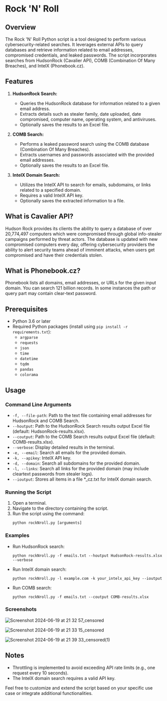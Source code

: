 # Rock 'N' Roll 

## Overview
The Rock 'N' Roll Python script is a tool designed to perform various cybersecurity-related searches. It leverages external APIs to query databases and retrieve information related to email addresses, compromised credentials, and leaked passwords. The script incorporates searches from HudsonRock (Cavalier API), COMB (Combination Of Many Breaches), and IntelX (Phonebook.cz).

## Features
1. **HudsonRock Search:**
   - Queries the HudsonRock database for information related to a given email address.
   - Extracts details such as stealer family, date uploaded, date compromised, computer name, operating system, and antiviruses.
   - Optionally saves the results to an Excel file.

2. **COMB Search:**
   - Performs a leaked password search using the COMB database (Combination Of Many Breaches).
   - Extracts usernames and passwords associated with the provided email addresses.
   - Optionally saves the results to an Excel file.

3. **IntelX Domain Search:**
   - Utilizes the IntelX API to search for emails, subdomains, or links related to a specified domain.
   - Requires a valid IntelX API key.
   - Optionally saves the extracted information to a file.

## What is Cavalier API? 

Hudson Rock provides its clients the ability to query a database of over 20,774,497 computers which were compromised through global info-stealer campaigns performed by threat actors. The database is updated with new compromised computers every day, offering cybersecurity providers the ability to alert security teams ahead of imminent attacks, when users get compromised and have their credentials stolen.

## What is Phonebook.cz? 

Phonebook lists all domains, email addresses, or URLs for the given input domain. You can search 121 billion records. In some instances the path or query part may contain clear-text password.

## Prerequisites
- Python 3.6 or later
- Required Python packages (install using `pip install -r requirements.txt`):
  - `argparse`
  - `requests`
  - `json`
  - `time`
  - `datetime`
  - `tqdm`
  - `pandas`
  - `colorama`

## Usage

### Command Line Arguments
- `-f, --file-path`: Path to the text file containing email addresses for HudsonRock and COMB Search.
- `--houtput`: Path to the HudsonRock Search results output Excel file (default: HudsonRock-results.xlsx).
- `--coutput`: Path to the COMB Search results output Excel file (default: COMB-results.xlsx).
- `--verbose`: Display detailed results in the terminal.
- `-e, --email`: Search all emails for the provided domain.
- `-k, --apikey`: IntelX API key.
- `-d, --domain`: Search all subdomains for the provided domain.
- `-l, --links`: Search all links for the provided domain (may include cleartext passwords from stealer logs).
- `--ioutput`: Stores all items in a file *_cz.txt for IntelX domain search.


### Running the Script
1. Open a terminal.
2. Navigate to the directory containing the script.
3. Run the script using the command:
   ```
   python rockNroll.py [arguments]
   ```

### Examples
- Run HudsonRock search:
  ```
  python rockNroll.py -f emails.txt --houtput HudsonRock-results.xlsx --verbose
  ```

- Run IntelX domain search:
  ```
  python rockNroll.py -l example.com -k your_intelx_api_key --ioutput
  ```

- Run COMB search:
  ```
  python rockNroll.py -f emails.txt --coutput COMB-results.xlsx
  ```
### Screenshots

![Screenshot 2024-06-19 at 21 32 57_censored](https://github.com/yasinyilmaz/rockNroll/assets/37842751/330f731d-9115-4ca5-b293-938d6e5e2387)

![Screenshot 2024-06-19 at 21 33 15_censored](https://github.com/yasinyilmaz/rockNroll/assets/37842751/cc23d3e5-1103-4e61-8d13-856073742679)

![Screenshot 2024-06-19 at 21 39 33_censored(1)](https://github.com/yasinyilmaz/rockNroll/assets/37842751/6121c54d-8a81-4ae8-b6b0-5931c4d75cfe)



## Notes
- Throttling is implemented to avoid exceeding API rate limits (e.g., one request every 10 seconds).
- The IntelX domain search requires a valid API key.

Feel free to customize and extend the script based on your specific use case or integrate additional functionalities.
